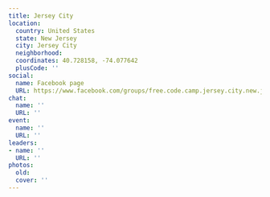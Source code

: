 ```yaml
---
title: Jersey City
location:
  country: United States
  state: New Jersey
  city: Jersey City
  neighborhood: 
  coordinates: 40.728158, -74.077642
  plusCode: ''
social:
  name: Facebook page
  URL: https://www.facebook.com/groups/free.code.camp.jersey.city.new.jersey
chat:
  name: ''
  URL: ''
event:
  name: ''
  URL: ''
leaders:
- name: ''
  URL: ''
photos:
  old: 
  cover: ''
---
```

